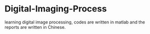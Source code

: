 # Digital-Imaging-Process
learning digital image processing, codes are written in matlab
and the reports are written in Chinese.
